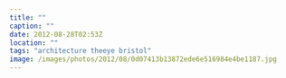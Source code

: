 ```yaml
---
title: ""
caption: ""
date: 2012-08-28T02:53Z
location: ""
tags: "architecture theeye bristol"
image: /images/photos/2012/08/0d07413b13872ede6e516984e4be1187.jpg
---
```

